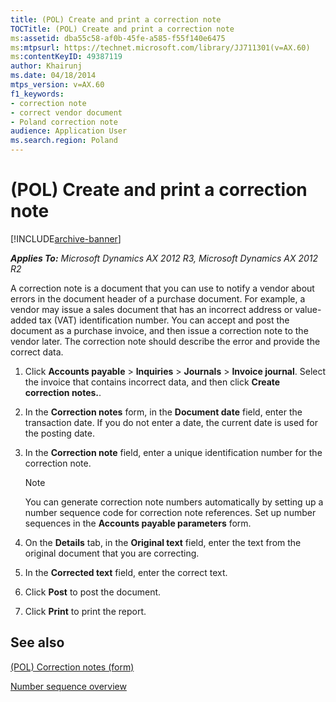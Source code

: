 ```yaml
---
title: (POL) Create and print a correction note
TOCTitle: (POL) Create and print a correction note
ms:assetid: dba55c58-af0b-45fe-a585-f55f140e6475
ms:mtpsurl: https://technet.microsoft.com/library/JJ711301(v=AX.60)
ms:contentKeyID: 49387119
author: Khairunj
ms.date: 04/18/2014
mtps_version: v=AX.60
f1_keywords:
- correction note
- correct vendor document
- Poland correction note
audience: Application User
ms.search.region: Poland
---
```


# (POL) Create and print a correction note 


[!INCLUDE[archive-banner](includes/archive-banner.md)]


_**Applies To:** Microsoft Dynamics AX 2012 R3, Microsoft Dynamics AX 2012 R2_

A correction note is a document that you can use to notify a vendor about errors in the document header of a purchase document. For example, a vendor may issue a sales document that has an incorrect address or value-added tax (VAT) identification number. You can accept and post the document as a purchase invoice, and then issue a correction note to the vendor later. The correction note should describe the error and provide the correct data.

1.  Click **Accounts payable** \> **Inquiries** \> **Journals** \> **Invoice journal**. Select the invoice that contains incorrect data, and then click **Create correction notes.**.

2.  In the **Correction notes** form, in the **Document date** field, enter the transaction date. If you do not enter a date, the current date is used for the posting date.

3.  In the **Correction note** field, enter a unique identification number for the correction note.
    

    > [!NOTE]
    > <P>You can generate correction note numbers automatically by setting up a number sequence code for correction note references. Set up number sequences in the <STRONG>Accounts payable parameters</STRONG> form.</P>



4.  On the **Details** tab, in the **Original text** field, enter the text from the original document that you are correcting.

5.  In the **Corrected text** field, enter the correct text.

6.  Click **Post** to post the document.

7.  Click **Print** to print the report.

## See also

[(POL) Correction notes (form)](https://technet.microsoft.com/library/jj678138\(v=ax.60\))

[Number sequence overview](number-sequence-overview.md)

  


